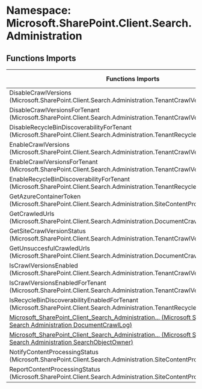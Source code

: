 # Namespace: Microsoft.SharePoint.Client.Search.Administration

## Functions Imports

Functions Imports | SPO | SP 2019 | SP 2016 | SP 2013
----------|:---:|:-------:|:-------:|:-------:
DisableCrawlVersions (Microsoft.SharePoint.Client.Search.Administration.TenantCrawlVersionsInfoProvider) | ✅ | ❌ | ❌ | ❌
DisableCrawlVersionsForTenant (Microsoft.SharePoint.Client.Search.Administration.TenantCrawlVersionsInfoProvider) | ✅ | ❌ | ❌ | ❌
DisableRecycleBinDiscoverabilityForTenant (Microsoft.SharePoint.Client.Search.Administration.TenantRecycleBinInfoProvider) | ✅ | ❌ | ❌ | ❌
EnableCrawlVersions (Microsoft.SharePoint.Client.Search.Administration.TenantCrawlVersionsInfoProvider) | ✅ | ❌ | ❌ | ❌
EnableCrawlVersionsForTenant (Microsoft.SharePoint.Client.Search.Administration.TenantCrawlVersionsInfoProvider) | ✅ | ❌ | ❌ | ❌
EnableRecycleBinDiscoverabilityForTenant (Microsoft.SharePoint.Client.Search.Administration.TenantRecycleBinInfoProvider) | ✅ | ❌ | ❌ | ❌
GetAzureContainerToken (Microsoft.SharePoint.Client.Search.Administration.SiteContentProcessingInfoProvider) | ✅ | ❌ | ❌ | ❌
GetCrawledUrls (Microsoft.SharePoint.Client.Search.Administration.DocumentCrawlLog) | ✅ | ✅ | ✅ | ✅
GetSiteCrawlVersionStatus (Microsoft.SharePoint.Client.Search.Administration.TenantCrawlVersionsInfoProvider) | ✅ | ❌ | ❌ | ❌
GetUnsuccesfulCrawledUrls (Microsoft.SharePoint.Client.Search.Administration.DocumentCrawlLog) | ✅ | ❌ | ❌ | ❌
IsCrawlVersionsEnabled (Microsoft.SharePoint.Client.Search.Administration.TenantCrawlVersionsInfoProvider) | ✅ | ❌ | ❌ | ❌
IsCrawlVersionsEnabledForTenant (Microsoft.SharePoint.Client.Search.Administration.TenantCrawlVersionsInfoProvider) | ✅ | ❌ | ❌ | ❌
IsRecycleBinDiscoverabilityEnabledForTenant (Microsoft.SharePoint.Client.Search.Administration.TenantRecycleBinInfoProvider) | ✅ | ❌ | ❌ | ❌
[<span title="Microsoft_SharePoint_Client_Search_Administration_DocumentCrawlLog">Microsoft_SharePoint_Client_Search_Administration...</span> (Microsoft SharePoint Client Search Administration DocumentCrawlLog)](./Functions/Microsoft_SharePoint_Client_Search_Administration_DocumentCrawlLog.md) | ❌ | ❌ | ❌ | ✅
[<span title="Microsoft_SharePoint_Client_Search_Administration_SearchObjectOwner">Microsoft_SharePoint_Client_Search_Administration...</span> (Microsoft SharePoint Client Search Administration SearchObjectOwner)](./Functions/Microsoft_SharePoint_Client_Search_Administration_SearchObjectOwner.md) | ❌ | ❌ | ❌ | ✅
NotifyContentProcessingStatus (Microsoft.SharePoint.Client.Search.Administration.SiteContentProcessingInfoProvider) | ✅ | ❌ | ❌ | ❌
ReportContentProcessingStatus (Microsoft.SharePoint.Client.Search.Administration.SiteContentProcessingInfoProvider) | ✅ | ❌ | ❌ | ❌